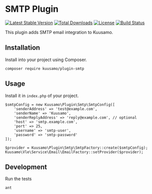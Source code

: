 SMTP Plugin
===========

[![Latest Stable Version](https://poser.pugx.org/kuusamo/plugin-smtp/v)](//packagist.org/packages/kuusamo/plugin-smtp)
[![Total Downloads](https://poser.pugx.org/kuusamo/plugin-smtp/downloads)](//packagist.org/packages/kuusamo/plugin-smtp)
[![License](https://poser.pugx.org/kuusamo/plugin-smtp/license)](//packagist.org/packages/kuusamo/plugin-smtp)
[![Build Status](https://app.travis-ci.com/kuusamo/plugin-smtp.svg?branch=master&status=passed)](https://app.travis-ci.com/github/kuusamo/plugin-smtp)

This plugin adds SMTP email integration to Kuusamo.


Installation
------------

Install into your project using Composer.

    composer require kuusamo/plugin-smtp


Usage
-----

Install it in `index.php` of your project.

    $smtpConfig = new Kuusamo\Plugin\Smtp\SmtpConfig([
        'senderAddress' => 'test@example.com',
        'senderName' => 'Kuusamo',
        'senderReplyAddress' => 'reply@example.com', // optional
        'host' => 'smtp.example.com',
        'port' => 25,
        'username' => 'smtp-user',
        'password' => 'smtp-password'
    ]);

    $provider = Kuusamo\Plugin\Smtp\SmtpFactory::create($smtpConfig);
    Kuusamo\Vle\Service\Email\EmailFactory::setProvider($provider);


Development
-----------

Run the tests

    ant
